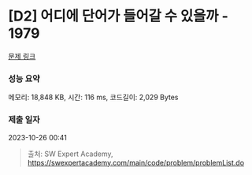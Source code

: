 # [D2] 어디에 단어가 들어갈 수 있을까 - 1979 

[문제 링크](https://swexpertacademy.com/main/code/problem/problemDetail.do?contestProbId=AV5PuPq6AaQDFAUq) 

### 성능 요약

메모리: 18,848 KB, 시간: 116 ms, 코드길이: 2,029 Bytes

### 제출 일자

2023-10-26 00:41



> 출처: SW Expert Academy, https://swexpertacademy.com/main/code/problem/problemList.do